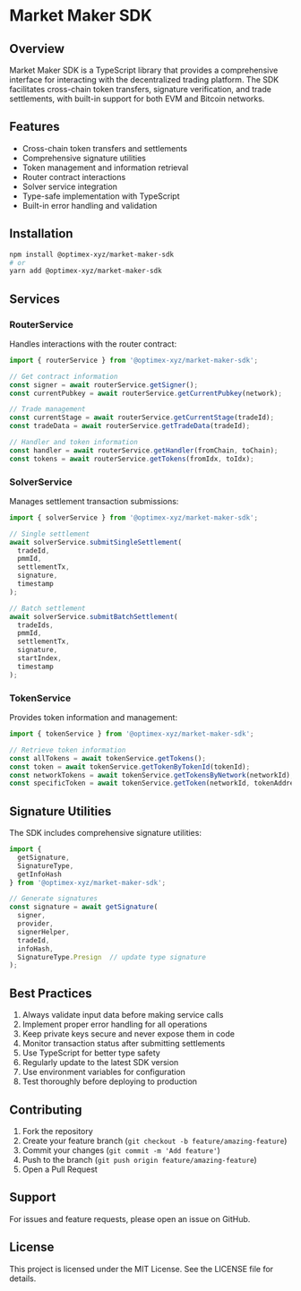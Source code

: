 # Market Maker SDK

## Overview
Market Maker SDK is a TypeScript library that provides a comprehensive interface for interacting with the decentralized trading platform. The SDK facilitates cross-chain token transfers, signature verification, and trade settlements, with built-in support for both EVM and Bitcoin networks.

## Features
- Cross-chain token transfers and settlements
- Comprehensive signature utilities
- Token management and information retrieval
- Router contract interactions
- Solver service integration
- Type-safe implementation with TypeScript
- Built-in error handling and validation

## Installation

```bash
npm install @optimex-xyz/market-maker-sdk
# or
yarn add @optimex-xyz/market-maker-sdk
```

## Services

### RouterService
Handles interactions with the router contract:

```typescript
import { routerService } from '@optimex-xyz/market-maker-sdk';

// Get contract information
const signer = await routerService.getSigner();
const currentPubkey = await routerService.getCurrentPubkey(network);

// Trade management
const currentStage = await routerService.getCurrentStage(tradeId);
const tradeData = await routerService.getTradeData(tradeId);

// Handler and token information
const handler = await routerService.getHandler(fromChain, toChain);
const tokens = await routerService.getTokens(fromIdx, toIdx);
```

### SolverService
Manages settlement transaction submissions:

```typescript
import { solverService } from '@optimex-xyz/market-maker-sdk';

// Single settlement
await solverService.submitSingleSettlement(
  tradeId,
  pmmId,
  settlementTx,
  signature,
  timestamp
);

// Batch settlement
await solverService.submitBatchSettlement(
  tradeIds,
  pmmId,
  settlementTx,
  signature,
  startIndex,
  timestamp
);
```

### TokenService
Provides token information and management:

```typescript
import { tokenService } from '@optimex-xyz/market-maker-sdk';

// Retrieve token information
const allTokens = await tokenService.getTokens();
const token = await tokenService.getTokenByTokenId(tokenId);
const networkTokens = await tokenService.getTokensByNetwork(networkId);
const specificToken = await tokenService.getToken(networkId, tokenAddress);
```

## Signature Utilities

The SDK includes comprehensive signature utilities:

```typescript
import {
  getSignature,
  SignatureType,
  getInfoHash
} from '@optimex-xyz/market-maker-sdk';

// Generate signatures
const signature = await getSignature(
  signer,
  provider,
  signerHelper,
  tradeId,
  infoHash,
  SignatureType.Presign  // update type signature
);

```

## Best Practices

1. Always validate input data before making service calls
2. Implement proper error handling for all operations
3. Keep private keys secure and never expose them in code
4. Monitor transaction status after submitting settlements
5. Use TypeScript for better type safety
6. Regularly update to the latest SDK version
7. Use environment variables for configuration
8. Test thoroughly before deploying to production

## Contributing

1. Fork the repository
2. Create your feature branch (`git checkout -b feature/amazing-feature`)
3. Commit your changes (`git commit -m 'Add feature'`)
4. Push to the branch (`git push origin feature/amazing-feature`)
5. Open a Pull Request

## Support

For issues and feature requests, please open an issue on GitHub.

## License

This project is licensed under the MIT License. See the LICENSE file for details.
